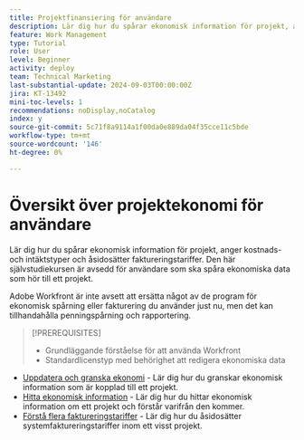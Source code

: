 ```yaml
---
title: Projektfinansiering för användare
description: Lär dig hur du spårar ekonomisk information för projekt, anger kostnads- och intäktstyper och åsidosätter faktureringstariffer.
feature: Work Management
type: Tutorial
role: User
level: Beginner
activity: deploy
team: Technical Marketing
last-substantial-update: 2024-09-03T00:00:00Z
jira: KT-13492
mini-toc-levels: 1
recommendations: noDisplay,noCatalog
index: y
source-git-commit: 5c71f8a9114a1f00da0e889da04f35cce11c5bde
workflow-type: tm+mt
source-wordcount: '146'
ht-degree: 0%

---
```



# Översikt över projektekonomi för användare

Lär dig hur du spårar ekonomisk information för projekt, anger kostnads- och intäktstyper och åsidosätter faktureringstariffer. Den här självstudiekursen är avsedd för användare som ska spåra ekonomiska data som hör till ett projekt.

Adobe Workfront är inte avsett att ersätta något av de program för ekonomisk spårning eller fakturering du använder just nu, men det kan tillhandahålla penningspårning och rapportering.

>[!PREREQUISITES]
>
>* Grundläggande förståelse för att använda Workfront
>* Standardlicenstyp med behörighet att redigera ekonomiska data


* [Uppdatera och granska ekonomi](update-and-review-finances.md) - Lär dig hur du granskar ekonomisk information som är kopplad till ett projekt.
* [Hitta ekonomisk information](find-financial-information.md) - Lär dig hur du hittar ekonomisk information om ett projekt och förstår varifrån den kommer.
* [Förstå flera faktureringstariffer](multiple-billing-rates.md) - Lär dig hur du åsidosätter systemfaktureringstariffer inom ett visst projekt.
